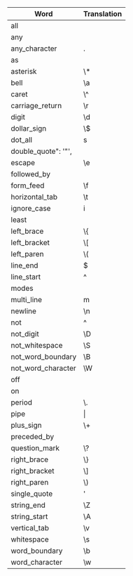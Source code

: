 
| Word | Translation |
|------|-------------|
| all |  |
| any |  |
| any_character | . |
| as |  |
| asterisk | \\* |
| bell | \\a |
| caret | \\^ |
| carriage_return | \\r |
| digit | \\d |
| dollar_sign | \\$ |
| dot_all | s |
| double_quote": '"',
| escape | \\e |
| followed_by |  |
| form_feed | \\f |
| horizontal_tab | \\t |
| ignore_case | i |
| least |  |
| left_brace | \\{ |
| left_bracket | \\[ |
| left_paren | \\( |
| line_end | $ |
| line_start | ^ |
| modes |  |
| multi_line | m |
| newline | \\n |
| not | ^ |
| not_digit | \\D |
| not_whitespace | \\S |
| not_word_boundary | \\B |
| not_word_character | \\W |
| off |  |
| on |  |
| period | \\. |
| pipe | \\| |
| plus_sign | \\+ |
| preceded_by |  |
| question_mark | \\? |
| right_brace | \\} |
| right_bracket | \\] |
| right_paren | \\) |
| single_quote | ' |
| string_end | \\Z |
| string_start | \\A |
| vertical_tab | \\v |
| whitespace | \\s |
| word_boundary | \\b |
| word_character | \\w |
